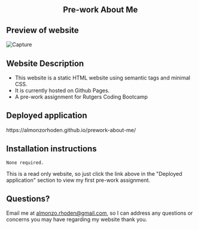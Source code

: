 <h2 align = 'center'> Pre-work About Me</h2>

<h2> Preview of website</h2>

![Capture](https://user-images.githubusercontent.com/61447353/103607827-da312d80-4ee7-11eb-8f42-ca9eb0a8cd27.PNG)

<h2> Website Description </h2>

* This website is a static HTML website using semantic tags and minimal CSS. 
* It is currently hosted on Github Pages.
* A pre-work assignment for Rutgers Coding Bootcamp

<h2> Deployed application</h2>
https://almonzorhoden.github.io/prework-about-me/

<h2> Installation instructions </h2>

    None required.

This is a read only website, so just click the link above in the "Deployed application" section to view my first pre-work assignment.

## Questions? 
Email me at almonzo.rhoden@gmail.com, so I can address any questions or concerns you may have regarding my website thank you.